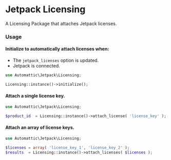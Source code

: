 # Jetpack Licensing

A Licensing Package that attaches Jetpack licenses.

### Usage

#### Initialize to automatically attach licenses when:

- The `jetpack_licenses` option is updated.
- Jetpack is connected.

```php
use Automattic\Jetpack\Licensing;

Licensing::instance()->initialize();
```

#### Attach a single license key.

```php
use Automattic\Jetpack\Licensing;

$product_id  = Licensing::instance()->attach_license( 'license_key' );
```

#### Attach an array of license keys.

```php
use Automattic\Jetpack\Licensing;

$licenses = array( 'license_key_1', 'license_key_2' );
$results  = Licensing::instance()->attach_licenses( $licenses );
```
